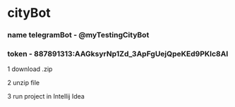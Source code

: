 # cityBot
<h3>name telegramBot - @myTestingCityBot</h3>
<h3>token - 887891313:AAGksyrNp1Zd_3ApFgUejQpeKEd9PKlc8AI</h3>

<p>1 download .zip</p>
<P>2 unzip file</p>
<p>3 run project in Intellij Idea</p>
